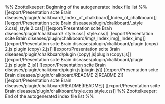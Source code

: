 %% Zoottelkeeper: Beginning of the autogenerated index file list  %%
 [[export/Presentation scite Brain diseases/plugin/chalkboard/_Index_of_chalkboard|_Index_of_chalkboard]]
 [[export/Presentation scite Brain diseases/plugin/chalkboard/_style 2.css|_style 2.css]]
 [[export/Presentation scite Brain diseases/plugin/chalkboard/_style.css|_style.css]]
 [[export/Presentation scite Brain diseases/plugin/chalkboard/img/_Index_img|_Index_img]]
 [[export/Presentation scite Brain diseases/plugin/chalkboard/plugin (copy) 2.js|plugin (copy) 2.js]]
 [[export/Presentation scite Brain diseases/plugin/chalkboard/plugin (copy).js|plugin (copy).js]]
 [[export/Presentation scite Brain diseases/plugin/chalkboard/plugin 2.js|plugin 2.js]]
 [[export/Presentation scite Brain diseases/plugin/chalkboard/plugin.js|plugin.js]]
 [[export/Presentation scite Brain diseases/plugin/chalkboard/README 2|README 2]]
 [[export/Presentation scite Brain diseases/plugin/chalkboard/README|README]]
 [[export/Presentation scite Brain diseases/plugin/chalkboard/style.css|style.css]]
%% Zoottelkeeper: End of the autogenerated index file list  %%
